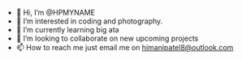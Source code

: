 - 👋 Hi, I’m @HPMYNAME
- 👀 I’m interested in coding and photography.
- 🌱 I’m currently learning big ata 
- 💞️ I’m looking to collaborate on new upcoming projects 
- 📫 How to reach me just email me on himanipatel8@outlook.com

<!---
HPMYNAME/HPMYNAME is a ✨ special ✨ repository because its `README.md` (this file) appears on your GitHub profile.
You can click the Preview link to take a look at your changes.
--->

